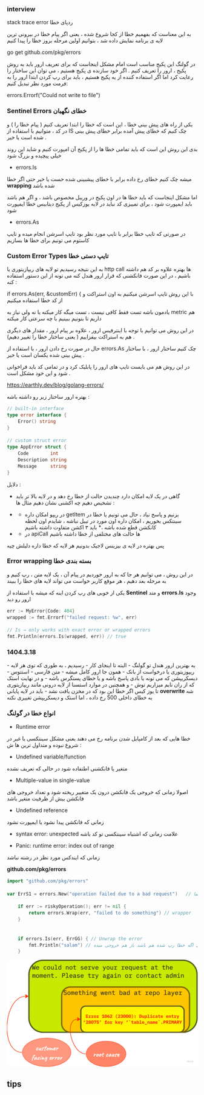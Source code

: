 ### interview



stack trace error   ردپای خطا

به این معناست که بفهمیم خطا از کجا شروع شده ، یعنی اگر پیام خطا در بیرونی ترین لایه ی برنامه نمایش داده شد ، بتوانیم اولین مرحله بروز خطا را پیدا کنیم

go get github.com/pkg/errors

در گولنگ این پکیج مناسب است امام مشکل اینجاست که برای تعریف ارور باید به روش پکیج ، ارور را تعریف کنیم . اگر خود سازنده ی پکیج هستیم ، می توان این ساختار را رعایت کرد اما اگر استفاده کننده از یه پکیج هستیم ، باید برای رپ کردن ابتدا ارور را به فرمت مورد نظر تبدیل کنیم: 

errors.Errorf("Could not write to file")




### Sentinel Errors خطای نگهبان

یکی از راه های پیش بینی خطا ، این است که خطا را ابتدا تعریف کنیم ( پیام خطا را ) و در کد ، متوانیم با استفاده از IS چک کنیم که خطای پیش آمده برابر خطای پیش بینی شده است یا خیر .

بدی این روش این است که باید تمامی خطا ها را از پکیج آن امپورت کنیم و شاید این روند خیلی پیچیده و بزرگ شود

+ errors.Is

میشه چک کنیم خطای رخ داده برابر با خطای پیشبینی شده حست یا خیر حتی اگر خطا **wrapping** شده باشد

اما مشکل اینجاست که باید خطا ها در اون پکیج در وریبل مخصوص باشد ، و اگر هم باشد باید ایمپورت شود ، برای تمییزی کد نباید در لایه یوزکیس از پکیج دیتابیس خطا ایمپورت شود

+ errors.As

در صورتی که تایپ خطا برابر با تایپ مورد نظر بود تایپ اسرشن انجام میده و تایپ کاستوم می تونیم برای خطا ها بسازیم


### Custom Error Types تایپ دستی خطا

به این نتیجه رسیدیم تو لایه های ریپازیتوری یا http call ها بهتره علاوه بر کد هم داشته باشیم ، در این صورت فانکشنی که قرار ارور هندل کنه می تونه از این دستور استفاده کنه :

if errors.As(err, &customErr) {
با این روش تایپ اسرشن میکنیم به اون استراکت و از کد خطا استفاده میکنیم


یادمون باشه تست فقط کافی نیست ، تست میگه کار میکنه یا نه ولی نیاز به metric هم داریم تا بتونیم ببینیم با چه سرعتی کار میکنه



در این روش می توانیم با توجه با اینترفیس ارور ، علاوه بر پیام ارور ، مقدار های دیگری هم به استراکت بیفزاییم ( یعنی ساختار خطا را تغییر دهیم) . 

حال در صورت رخ دادن ارور ، با استفاده از errors.As چک کنیم ساختار ارور ، با ساختار پیش بینی شده یکسان است یا خیر .

در این روش هم می بایست تایپ های ارور را پابلیک کرد و در تمامی کد باید فراخوانی شود و این خود مشکل است .

https://earthly.dev/blog/golang-errors/


بهتره ارور ساختار زیر رو داشته باشه :

```go
// built-in interface
type error interface {
	Error() string
}

// custom struct error
type AppError struct {  
	Code        int  
	Description string  
	Message     string  
}  
```

دلایل :

+ گاهی در یک لایه امکان دارد چندیدن حالت از خطا رخ دهد و در لایه بالا تر باید تشخیص دهیم چه اکشنی نشان دهیم مثال ها :

+ +  در ریپو امکان داره getItem  بزنیم و پاسخ نیاد ، حال می تونیم یا خطا در سینتکس بخوریم ، امکان داره اون مورد در تیبل نباشه ، شایدم اون لحظه کانکشن قطع شده باشه ،* باید ۳ اکشن متفاوت داشته باشیم

+ + در apiCall ها حالت های مختلفی از خطا داشته باشیم

پس بهتره در لایه ی بیزینس لاجیک بدونیم هر لایه که خطا داره دلیلش چیه



### Error wrapping بسته بندی خطا

در این روش ، می توانیم هر جا که به ارور خوردیم در پیام آن ، یک لایه متن ، رپ کنیم و به مرحله بعد دهیم ، هر موقع کاربر خواست می تواند لایه های خطا را ببیند 


 یکی از خوبی های رپ کردن اینه که میشه با استفاده از  **Sentinel** و متد **errors.Is** وجود ارور رو دید

```go
err := MyError{Code: 404}
wrapped := fmt.Errorf("failed request: %w", err)

// Is → only works with exact error or wrapped errors
fmt.Println(errors.Is(wrapped, err)) // true

```

### 1404.3.18

 به بهترین ارور هندل تو گولنگ  - البته تا اینجای کار - رسیدیم ، به طوری که توی هر لایه - ریپوزیتوری یا درخواست از بانک - همون جا ارور کامل میشه - متن فارسی - استتوس - دیسکریپشن که می تونه یا بادی پاسخ باشه و یا خطای پستگرس باشه - و در نهایت استک که از ران تایم میزاریم توش - و همچنین در موارد استسنا از لایه درونی مانند ریپازیتوری تا یوز کیس اگر خطا این بود که در مخزن یافت نشد - باید در لایه پایانی **overwrite** شه به خطای داخلی 500 رخ داده ، اما استک و دیسکریپشن تغییری نکنه
  

### انواع خطا در گولنگ

+ Runtime error 

خطا هایی که بعد از کامپایل شدن برنامه رخ می دهند یعنی مشکل سینتکسی یا غیر در شروع نبوده و متداول ترین ها ش : 

+ Undefined variable/function

متغیر یا فانکشنی اطتفاده شود در حالی که تعریف نشده

+ Multiple-value  in single-value 

اصولا زمانی که خروجی یک فانکشن درون یک متغییر ریخته شود و تعداد خروجی های فانکشن بیش از ظرفیت متغیر باشد

+ Undefined reference

زمانی که فانکشن پیدا نشود یا ایمپورت نشود

+ syntax error: unexpected علامت
زمانی که اشتباه سینتکسی تو کد باشه

+ Panic: runtime error: index out of range

زمانی که ایندکس مورد نظر در رشته نباشد


**github.com/pkg/errors**

```go
import "github.com/pkg/errors"

var ErrS1 = errors.New("operation failed due to a bad request")   // باید اول اسم حتما Err باشه
 
 	if err := riskyOperation(); err != nil {
		return errors.Wrap(err, "failed to do something") // wrapper
	}


    if errors.Is(err, ErrGG) { // Unwrap the error 
        fmt.Println("salam") // حتی اگه خطا رپ شده هم باشد باز هم خروجی میده
    }

```

![Description of the image](images/1_CcZQx10nlxPi2YD3x5fUpg.png)

## tips

### 

